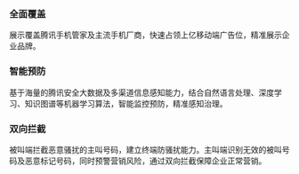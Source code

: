 ### 全面覆盖
展示覆盖腾讯手机管家及主流手机厂商，快速占领上亿移动端广告位，精准展示企业品牌。
### 智能预防
基于海量的腾讯安全大数据及多渠道信息感知能力，结合自然语言处理、深度学习、知识图谱等机器学习算法，智能监控预防，精准感知治理。
### 双向拦截
被叫端拦截恶意骚扰的主叫号码，建立终端防骚扰能力。主叫端识别无效的被叫号码及恶意标记号码，同时预警营销风险，通过双向拦截保障企业正常营销。
